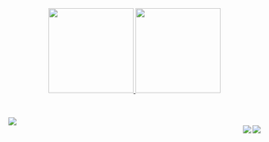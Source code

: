 <div align="center">
  <a href="https://github.com/eduzin3983">
  <img height="170em" src="https://github-readme-stats.vercel.app/api?username=eduzin3983&show_icons=true&theme=github_dark&include_all_yearly_contributions=true&count_private=true"/>
  <img height="170em" src="https://github-readme-stats.vercel.app/api/top-langs/?username=eduzin3983&layout=compact&langs_count=7&theme=github_dark"/>
</div>

##

<div style="display: inline_block"><br> 
  <img src="https://skillicons.dev/icons?i=git,github,c,python,html,css,javascript,ps,&perline=5" /><br>
  <a href="https://discord.gg/434066604742148106" class="fa-brands fa-discord"><img align="right" src="https://skillicons.dev/icons?i=discord"></a> 
  <a href="https://www.linkedin.com/in/eduardo-kairalla-74aa62289/" target="_blank"><img align="right" src="https://skillicons.dev/icons?i=linkedin"></a>
</div>

##

